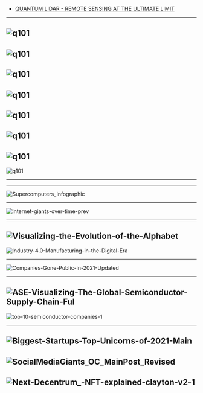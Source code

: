 
- [QUANTUM LIDAR - REMOTE SENSING AT THE 
ULTIMATE LIMIT](https://apps.dtic.mil/sti/pdfs/ADA502521.pdf)
------
![q101](https://github.com/ci-ai/AGI-Survey-2022/blob/master/Resources/q101.png)
----------
![q101](https://github.com/ci-ai/AGI-Survey-2022/blob/master/Resources/q102.png)
----------
![q101](https://github.com/ci-ai/AGI-Survey-2022/blob/master/Resources/q103.png)
----------
![q101](https://github.com/ci-ai/AGI-Survey-2022/blob/master/Resources/q104.png)
----------
![q101](https://github.com/ci-ai/AGI-Survey-2022/blob/master/Resources/q105.png)
----------
![q101](https://github.com/ci-ai/AGI-Survey-2022/blob/master/Resources/q106.png)
----------
![q101](https://github.com/ci-ai/AGI-Survey-2022/blob/master/Resources/q107.png)
----------
![q101](https://github.com/ci-ai/AGI-Survey-2022/blob/master/Resources/q108.png)

----------
---------------

![Supercomputers_Infographic](https://www.visualcapitalist.com/wp-content/uploads/2022/01/Ranking-Supercomputers_Infographic.jpg)

----------------
![internet-giants-over-time-prev](https://www.visualcapitalist.com/wp-content/uploads/2019/01/internet-giants-over-time-prev.jpg)

----------
![Visualizing-the-Evolution-of-the-Alphabet](https://www.visualcapitalist.com/wp-content/uploads/2021/12/Visualizing-the-Evolution-of-the-Alphabet.png)
----------
![Industry-4.0-Manufacturing-in-the-Digital-Era](https://www.visualcapitalist.com/wp-content/uploads/2022/01/Industry-4.0-Manufacturing-in-the-Digital-Era.jpg)

-----------
![Companies-Gone-Public-in-2021-Updated](https://www.visualcapitalist.com/wp-content/uploads/2022/01/Companies-Gone-Public-in-2021-Updated.jpg)

--------
![ASE-Visualizing-The-Global-Semiconductor-Supply-Chain-Ful](https://www.visualcapitalist.com/wp-content/uploads/2021/12/ASE-Visualizing-The-Global-Semiconductor-Supply-Chain-Full.jpg)
-------------
![top-10-semiconductor-companies-1](https://www.visualcapitalist.com/wp-content/uploads/2021/12/top-10-semiconductor-companies-1.jpg)


---------

![Biggest-Startups-Top-Unicorns-of-2021-Main](https://www.visualcapitalist.com/wp-content/uploads/2021/12/Biggest-Startups-Top-Unicorns-of-2021-Main.jpg)
-----------
![SocialMediaGiants_OC_MainPost_Revised](https://www.visualcapitalist.com/wp-content/uploads/2021/12/SocialMediaGiants_OC_MainPost_Revised.jpg)
-----------
![Next-Decentrum_-NFT-explained-clayton-v2-1](https://www.visualcapitalist.com/wp-content/uploads/2021/12/Next-Decentrum_-NFT-explained-clayton-v2-1.jpg)
---------
